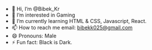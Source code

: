 - 👋 Hi, I’m @Bibek_Kr
- 👀 I’m interested in Gaming
- 🌱 I’m currently learning HTML & CSS, Javascript, React.
- 📫 How to reach me email: bibekk025@gmail.com
- 😄 Pronouns: Male
- ⚡ Fun fact: Black is Dark.

<!---
Bibek00Kr/Bibek00Kr is a ✨ special ✨ repository because its `README.md` (this file) appears on your GitHub profile.
You can click the Preview link to take a look at your changes.
--->
